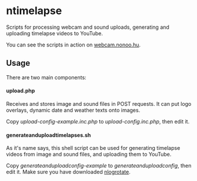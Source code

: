 ntimelapse
==========

Scripts for processing webcam and sound uploads, generating and uploading
timelapse videos to YouTube.

You can see the scripts in action on [webcam.nonoo.hu](http://webcam.nonoo.hu).

## Usage

There are two main components:

#### upload.php

Receives and stores image and sound files in POST requests. It can put logo
overlays, dynamic date and weather texts onto images.

Copy *upload-config-example.inc.php* to *upload-config.inc.php*, then edit it.

#### generateanduploadtimelapses.sh

As it's name says, this shell script can be used for generating timelapse
videos from image and sound files, and uploading them to YouTube.

Copy *generateanduploadconfig-example* to *generateanduploadconfig*, then edit
it. Make sure you have downloaded [nlogrotate](https://github.com/nonoo/nlogrotate).

